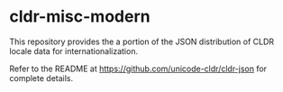 # cldr-misc-modern

This repository provides the a portion of the JSON distribution of CLDR locale data
for internationalization.

Refer to the README at https://github.com/unicode-cldr/cldr-json for complete details.

